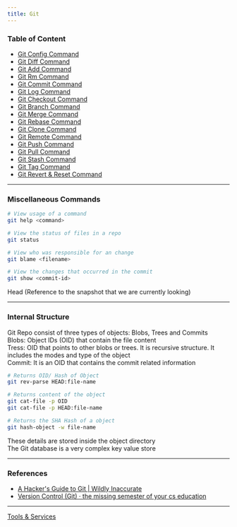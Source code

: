 ```yaml
---
title: Git
---
```


### Table of Content

* [Git Config Command](Commands/Git%20Config%20Command.md)
* [Git Diff Command](Commands/Git%20Diff%20Command.md)
* [Git Add Command](Commands/Git%20Add%20Command.md)
* [Git Rm Command](Commands/Git%20Rm%20Command.md)
* [Git Commit Command](Commands/Git%20Commit%20Command.md)
* [Git Log Command](Commands/Git%20Log%20Command.md)
* [Git Checkout Command](Commands/Git%20Checkout%20Command.md)
* [Git Branch Command](Commands/Git%20Branch%20Command.md)
* [Git Merge Command](Commands/Git%20Merge%20Command.md)
* [Git Rebase Command](Commands/Git%20Rebase%20Command.md)
* [Git Clone Command](Commands/Git%20Clone%20Command.md)
* [Git Remote Command](Commands/Git%20Remote%20Command.md)
* [Git Push Command](Commands/Git%20Push%20Command.md)
* [Git Pull Command](Commands/Git%20Pull%20Command.md)
* [Git Stash Command](Commands/Git%20Stash%20Command.md)
* [Git Tag Command](Commands/Git%20Tag%20Command.md)
* [Git Revert & Reset Command](Commands/Git%20Revert%20&%20Reset%20Command.md)

---

### Miscellaneous Commands

````bash
# View usage of a command
git help <command> 			

# View the status of files in a repo
git status

# View who was responsible for an change
git blame <filename>

# View the changes that occurred in the commit
git show <commit-id>
````

Head (Reference to the snapshot that we are currently looking)

---

### Internal Structure

Git Repo consist of three types of objects: Blobs, Trees and Commits  
Blobs: Object IDs (OID) that contain the file content  
Tress: OID that points to other blobs or trees. It is recursive structure. It includes the modes and type of the object  
Commit: It is an OID that contains the commit related information

````bash
# Returns OID/ Hash of Object
git rev-parse HEAD:file-name

# Returns content of the object
git cat-file -p OID
git cat-file -p HEAD:file-name

# Returns the SHA Hash of a object
git hash-object -w file-name
````

These details are stored inside the object directory  
The Git database is a very complex key value store

---

### References

* [A Hacker's Guide to Git | Wildly Inaccurate](https://wildlyinaccurate.com/a-hackers-guide-to-git/)
* [Version Control (Git) · the missing semester of your cs education](https://missing.csail.mit.edu/2020/version-control/)

---

[Tools & Services](../Tools%20&%20Services.md)